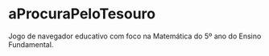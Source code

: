 # aProcuraPeloTesouro
Jogo de navegador educativo com foco na Matemática do 5º ano do Ensino Fundamental.
